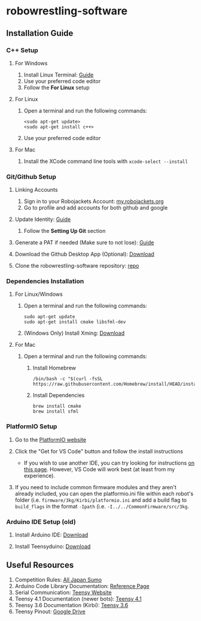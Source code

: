 # robowrestling-software

## Installation Guide

### C++ Setup

1. For Windows
    1. Install Linux Terminal: [Guide](https://www.windowscentral.com/install-windows-subsystem-linux-windows-10)
    2. Use your preferred code editor
    3. Follow the **For Linux** setup
    
1. For Linux
    1. Open a terminal and run the following commands:

        ```
        <sudo apt-get update>
        <sudo apt-get install c++>
        ```
    
    2. Use your preferred code editor
 
1. For Mac
    1. Install the XCode command line tools with `xcode-select --install`
 
### Git/Github Setup
  
1. Linking Accounts
    1. Sign in to your Robojackets Account: [my.robojackets.org](my.robotjackets.org)
    2. Go to profile and add accounts for both github and google
    
2. Update Identity: [Guide](https://docs.github.com/en/get-started/quickstart/set-up-git)
    1. Follow the **Setting Up Git** section

3. Generate a PAT if needed (Make sure to not lose): 
    [Guide](https://docs.github.com/en/authentication/keeping-your-account-and-data-secure/creating-a-personal-access-token)

4. Download the Github Desktop App (Optional): [Download](https://desktop.github.com/)

5. Clone the robowrestling-software repository: [repo](https://github.com/RoboJackets/robowrestling-software)

### Dependencies Installation

1. For Linux/Windows
    1. Open a terminal and run the following commands:
    
        ```
        sudo apt-get update
        sudo apt-get install cmake libsfml-dev
        ```
    
    2. (Windows Only) Install Xming: [Download](https://sourceforge.net/projects/xming/)

2. For Mac
    1. Open a terminal and run the following commands:
        1. Install Homebrew

            ```
            /bin/bash -c "$(curl -fsSL https://raw.githubusercontent.com/Homebrew/install/HEAD/install.sh)"
            ```
            
        2. Install Dependencies
            ```
            brew install cmake
            brew install sfml
            ```

### PlatformIO Setup

1. Go to the [PlatformIO website](https://platformio.org/platformio-ide)

2. Click the "Get for VS Code" button and follow the install instructions
    - If you wish to use another IDE, you can try looking for instructions [on this page](https://platformio.org/install/integration). However, VS Code will work best (at least from my experience).

3. If you need to include common firmware modules and they aren't already included, you can open the platformio.ini file within each robot's folder (i.e. `firmware/3kg/Kirbi/platformio.ini` and add a build flag to `build_flags` in the format `-Ipath` (i.e. `-I../../CommonFirmware/src/3kg`.


### Arduino IDE Setup (old)

1. Install Arduino IDE: [Download](https://www.arduino.cc/en/software)

2. Install Teensyduino: [Download](https://www.pjrc.com/teensy/td_download.html)

## Useful Resources

1. Competition Rules: [All Japan Sumo](https://www.fsi.co.jp/sumo/robot/en/rule.html)
2. Arduino Code Library Documentation: [Reference Page](https://www.arduino.cc/reference/en/)
3. Serial Communication: [Teensy Website](https://www.pjrc.com/teensy/td_uart.html)
4. Teensy 4.1 Documentation (newer bots): [Teensy 4.1](https://www.pjrc.com/store/teensy41.html)
4. Teensy 3.6 Documentation (Kirbi): [Teensy 3.6](https://www.pjrc.com/store/teensy36.html)
5. Teensy Pinout: [Google Drive](https://drive.google.com/drive/folders/1ci8a4ckSqtLVcKN8qR22PUycx4mC5XRj)
